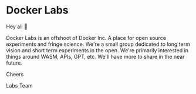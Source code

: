 # Docker Labs

Hey all 👋

Docker Labs is an offshoot of Docker Inc. A place for open source experiments and fringe science. We're a small group dedicated to long term vision and short term experiments in the open. We're primarily interested in things around WASM, APIs, GPT, etc. We'll have more to share in the near future.

Cheers

Labs Team
